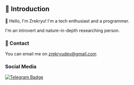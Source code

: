 ## 🌟 Introduction

👋 Hello, I'm Zrekryu! I'm a tech enthusiast and a programmer.

I'm an introvert and nature-in-depth researching person.

### 📱 Contact

You can email me on zrekryudev@gmail.com

### Social Media

[![Telegram Badge](https://img.shields.io/badge/Telegram-2CA5E0?style=for-the-badge&logo=telegram&logoColor=white)](https://t.me/ZrekryuDev)